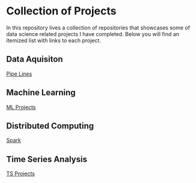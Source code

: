 # Collection of Projects
In this repository lives a collection of repositories that showcases some of data science related projects I have completed. Below you will find an itemized list with links to each project.

## Data Aquisiton
[Pipe Lines](https://github.com/fjcrodriguez/projects/tree/master/data_pipelines)

## Machine Learning
[ML Projects](https://github.com/fjcrodriguez/projects/tree/master/machine_learning)
## Distributed Computing
[Spark](https://github.com/fjcrodriguez/projects/tree/master/spark)
## Time Series Analysis
[TS Projects](https://github.com/fjcrodriguez/projects/tree/master/time_series)
